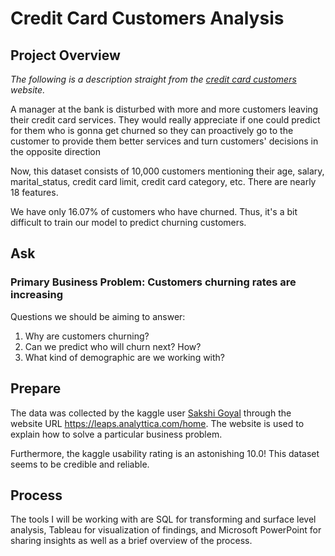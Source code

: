 # Credit Card Customers Analysis

## Project Overview
*The following is a description straight from the [credit card customers](https://www.kaggle.com/sakshigoyal7/credit-card-customers) website.*

A manager at the bank is disturbed with more and more customers leaving their credit card services. They would really appreciate if one could predict for them who is gonna get churned so they can proactively go to the customer to provide them better services and turn customers' decisions in the opposite direction

Now, this dataset consists of 10,000 customers mentioning their age, salary, marital_status, credit card limit, credit card category, etc. There are nearly 18 features.

We have only 16.07% of customers who have churned. Thus, it's a bit difficult to train our model to predict churning customers.

## Ask
### **Primary Business Problem: Customers churning rates are increasing**
Questions we should be aiming to answer:

1. Why are customers churning?
2. Can we predict who will churn next? How?
3. What kind of demographic are we working with?

## Prepare
The data was collected by the kaggle user [Sakshi Goyal](https://www.kaggle.com/sakshigoyal7) through the website URL https://leaps.analyttica.com/home. The website is used to explain how to solve a particular business problem.

Furthermore, the kaggle usability rating is an astonishing 10.0! This dataset seems to be credible and reliable.

## Process
The tools I will be working with are SQL for transforming and surface level analysis, Tableau for visualization of findings, and Microsoft PowerPoint for sharing insights as well as a brief overview of the process.
